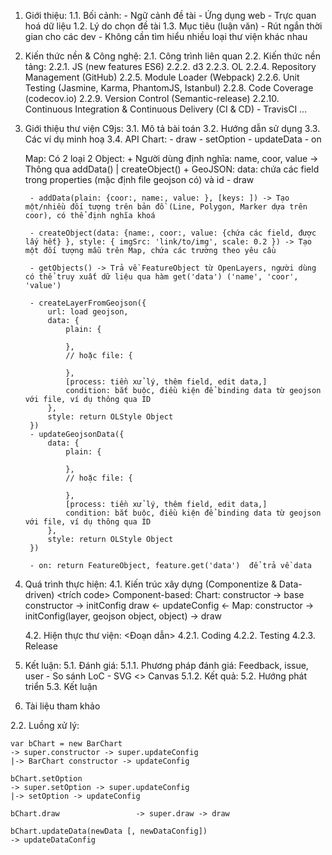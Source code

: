 1. Giới thiệu:
	1.1. Bối cảnh:
		- Ngữ cảnh đề tài
		- Ứng dụng web
		- Trực quan hoá dữ liệu
	1.2. Lý do chọn đề tài
	1.3. Mục tiêu (luận văn)
		- Rút ngắn thời gian cho các dev
		- Không cần tìm hiểu nhiều loại thư viện khác nhau

2. Kiến thức nền & Công nghệ:
	2.1. Công trình liên quan
	2.2. Kiến thức nền tảng: 
		2.2.1. JS (new features ES6)
		2.2.2. d3
		2.2.3. OL
		2.2.4. Repository Management (GitHub)
		2.2.5. Module Loader (Webpack)
		2.2.6. Unit Testing (Jasmine, Karma, PhantomJS, Istanbul)
		2.2.8. Code Coverage (codecov.io)
		2.2.9. Version Control (Semantic-release)
		2.2.10. Continuous Integration & Continuous Delivery (CI & CD) - TravisCI
		...

3. Giới thiệu thư viện C9js:
	3.1. Mô tả bài toán
	3.2. Hướng dẫn sử dụng
	3.3. Các ví dụ minh hoạ
	3.4. API
	Chart:
		- draw
		- setOption
		- updateData
		- on

	Map: Có 2 loại 2 Object: 
			+ Người dùng định nghĩa: name, coor, value -> Thông qua addData() | createObject()
			+ GeoJSON: data: chứa các field trong properties (mặc định file geojson có) và id
		- draw
		
		- addData(plain: {coor:, name:, value: }, [keys: ]) -> Tạo một/nhiều đối tượng trên bản đồ (Line, Polygon, Marker dựa trên coor), có thể định nghĩa khoá
		
		- createObject(data: {name:, coor:, value: {chứa các field, được lấy hết} }, style: { imgSrc: 'link/to/img', scale: 0.2 }) -> Tạo một đối tượng mẫu trên Map, chứa các trường theo yêu cầu
		
		- getObjects() -> Trả về FeatureObject từ OpenLayers, người dùng có thể truy xuất dữ liệu qua hàm get('data') ('name', 'coor', 'value')
		
		- createLayerFromGeojson({
			url: load geojson,
			data: {
				plain: {

				},
				// hoặc file: {

				},
				[process: tiền xử lý, thêm field, edit data,]
				condition: bắt buộc, điều kiện để binding data từ geojson với file, ví dụ thông qua ID
			},
			style: return OLStyle Object
		})
		- updateGeojsonData({
			data: {
				plain: {

				},
				// hoặc file: {

				},
				[process: tiền xử lý, thêm field, edit data,]
				condition: bắt buộc, điều kiện để binding data từ geojson với file, ví dụ thông qua ID
			},
			style: return OLStyle Object
		})
		
		- on: return FeatureObject, feature.get('data')  để trả về data

4. Quá trình thực hiện:
	4.1. Kiến trúc xây dựng (Componentize & Data-driven) <trích code>
	Component-based:
		Chart:
			constructor -> base constructor -> initConfig
										draw	<-	updateConfig	<-
		Map: 
			constructor -> initConfig(layer, geojson object, object) -> draw


	4.2. Hiện thực thư viện:
		<Đoạn dẫn>
		4.2.1. Coding
		4.2.2. Testing
		4.2.3. Release

5. Kết luận:
	5.1. Đánh giá:
		5.1.1. Phương pháp đánh giá: Feedback, issue, user
			- So sánh LoC
			- SVG <> Canvas
		5.1.2. Kết quả:
	5.2. Hướng phát triển
	5.3. Kết luận

6. Tài liệu tham khảo

2.2. Luồng xử lý:

	var bChart = new BarChart	
	-> super.constructor -> super.updateConfig 
	|-> BarChart constructor -> updateConfig

	bChart.setOption 			
	-> super.setOption -> super.updateConfig 
	|-> setOption -> updateConfig

	bChart.draw 				-> super.draw -> draw

	bChart.updateData(newData [, newDataConfig])
	-> updateDataConfig

